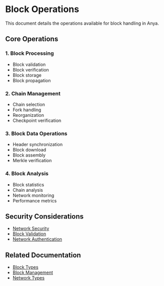 # Block Operations

This document details the operations available for block handling in Anya.

## Core Operations

### 1. Block Processing
- Block validation
- Block verification
- Block storage
- Block propagation

### 2. Chain Management
- Chain selection
- Fork handling
- Reorganization
- Checkpoint verification

### 3. Block Data Operations
- Header synchronization
- Block download
- Block assembly
- Merkle verification

### 4. Block Analysis
- Block statistics
- Chain analysis
- Network monitoring
- Performance metrics

## Security Considerations
- [Network Security](../security/network-security.md)
- [Block Validation](../security/block-validation.md)
- [Network Authentication](../security/network-authentication.md)

## Related Documentation
- [Block Types](block-types.md)
- [Block Management](block-management.md)
- [Network Types](../network/network-types.md)
